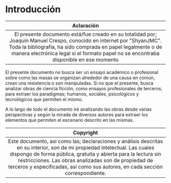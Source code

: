 # Introducción

| Aclaración |
| :---: |
| El presente documento está/fue creado en su totalidad por; Joaquín Manuel Crespo, conocido en internet por "ShyanJMC". Toda la bibliografía, ha sido comprada en papel legalmente o de manera electrónica legal si el formato papel no se encontraba disponible en ese momento |

El presente documento no busca ser un ensayo académico o profesional sobre como las masas se organizan alrededor de una causa en común, crean una resistencia o son manipuladas.
Si no que el presente, busca analizar obras de ciencia ficción, como ensayos profesionales de terceros, para extraer los paradigmas; humanos, sociales, psicológicos y tecnológicos que 
permiten el mismo.

A lo largo de todo el documento iré analizando las obras desde varias perspectivas y según la mirada de diversos autores para extraer los elementos que permiten el escenario descrito en las mismas.

| Copyright |
| :---: |
| Este documento, así como las; declaraciones y análisis descritas en su interior, son de mi propiedad intelectual. Las cuales dispongo de forma pública, gratuita y abierta para la lectura sin restricciones. Las obras analizadas son de propiedad de terceros y especificadas, así como sus autores, en cada sección correspondiente. |
